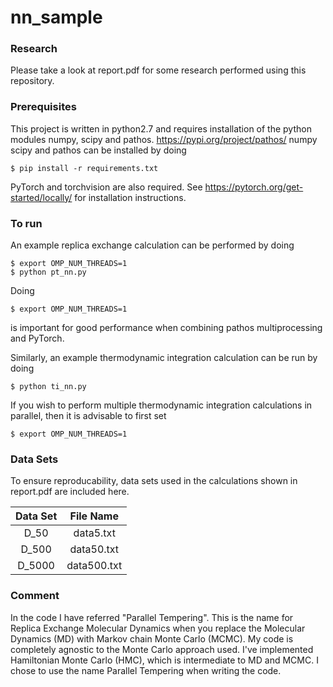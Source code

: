 # nn_sample

### Research

Please take a look at report.pdf for some research performed using this repository.

### Prerequisites

This project is written in python2.7 and requires installation of the python modules numpy, scipy and pathos. https://pypi.org/project/pathos/ 
numpy scipy and pathos can be installed by doing
```
$ pip install -r requirements.txt
```
PyTorch and torchvision are also required. See https://pytorch.org/get-started/locally/ for installation instructions.

### To run
An example replica exchange calculation can be performed by doing

```
$ export OMP_NUM_THREADS=1
$ python pt_nn.py
```

Doing 
```
$ export OMP_NUM_THREADS=1
```
is important for good performance when combining pathos multiprocessing and PyTorch.


Similarly, an example thermodynamic integration calculation can be run by doing
```
$ python ti_nn.py
```
If you wish to perform multiple thermodynamic integration calculations in parallel, then it is advisable to first set 
```
$ export OMP_NUM_THREADS=1
```

### Data Sets

To ensure reproducability, data sets used in the calculations shown in report.pdf are included here.

| Data Set      | File Name     |
|:-------------:|:-------------:|
| D_50          | data5.txt     |
| D_500         | data50.txt    |
| D_5000        | data500.txt   |

### Comment

In the code I have referred "Parallel Tempering". This is the name for Replica Exchange Molecular Dynamics when you replace the Molecular Dynamics (MD) with Markov chain Monte Carlo (MCMC). My code is completely agnostic to the Monte Carlo approach used. I've implemented Hamiltonian Monte Carlo (HMC), which is intermediate to MD and MCMC. I chose to use the name Parallel Tempering when writing the code.
